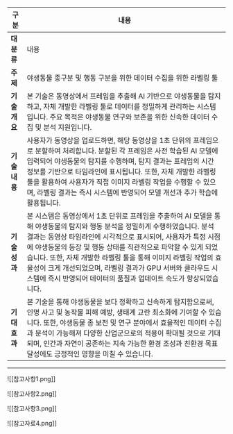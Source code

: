 | 구분         | 내용 |
|--------------|------|
| **대분류**   | 내용 |
| **주제**     | 야생동물 종구분 및 행동 구분을 위한 데이터 수집을 위한 라벨링 툴 |
| **기술 개요** | 본 기술은 동영상에서 프레임을 추출해 AI 기반으로 야생동물을 탐지하고, 자체 개발한 라벨링 툴로 데이터를 정밀하게 관리하는 시스템입니다. 주요 목적은 야생동물 연구와 보존을 위한 신속한 데이터 수집 및 분석 지원입니다. |
| **기술 내용** | 사용자가 동영상을 업로드하면, 해당 동영상을 1초 단위의 프레임으로 분할하여 처리합니다. 분할된 각 프레임은 사전 학습된 AI 모델에 입력되어 야생동물의 탐지를 수행하며, 탐지 결과는 프레임의 시간 정보를 기반으로 타임라인에 표시됩니다. 또한, 자체 개발한 라벨링 툴을 활용하여 사용자가 직접 이미지 라벨링 작업을 수행할 수 있으며, 라벨링 결과는 즉시 시스템에 반영되어 모델 개선과 추가 학습에 활용됩니다. |
| **기술 성과** | 본 시스템은 동영상에서 1초 단위로 프레임을 추출하여 AI 모델을 통해 야생동물의 탐지와 행동 분석을 정밀하게 수행하였습니다. 분석 결과는 동영상 타임라인에 시각적으로 표시되어, 사용자가 특정 시점에 야생동물의 등장 및 행동 상태를 직관적으로 파악할 수 있게 되었습니다. 또한, 자체 개발한 라벨링 툴을 통해 이미지 라벨링 작업의 효율성이 크게 개선되었으며, 라벨링 결과가 GPU 서버와 클라우드 시스템에 즉시 반영되어 데이터의 품질과 업데이트 속도가 향상되었습니다. |
| **기대 효과** | 본 기술을 통해 야생동물을 보다 정확하고 신속하게 탐지함으로써, 인명 사고 및 농작물 피해 예방, 생태계 교란 최소화에 기여할 수 있습니다. 또한, 야생동물 종 보전 및 연구 분야에서 효율적인 데이터 수집과 분석이 가능해져 다양한 산업군으로의 적용이 확대될 것으로 기대되며, 인간과 자연이 공존하는 지속 가능한 환경 조성과 친환경 목표 달성에도 긍정적인 영향을 미칠 수 있습니다. |

---

![[참고사항1.png]]

![[참고사항2.png]]

![[참고사항3.png]]

![[참고자료4.png]]